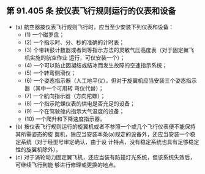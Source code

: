 ## 第 91.405 条 按仪表飞行规则运行的仪表和设备

- (a) 航空器按仪表飞行规则飞行时，应当至少安装下列仪表和设备：
	+ (1) 一个磁罗盘；
	+ (2) 一个指示时、分、秒的准确的计时表；
	+ (3) 个带转鼓计数器或者同等指示方法的灵敏气压高度表（对于固定翼飞机实施的航空作业
运行，可仅安装一个）；
	+ (4) 一个可以防止因凝结或结冰而发生故障的空速指示系统；
	+ (5) 一个转弯侧滑仪；
	+ (6) 一个姿态指示器（人工地平仪），但对于旋翼机应当安装三个姿态指示器（其中一个可用转 弯仪代替）；
	+ (7) 一个航向指示器（方向陀螺）；
	+ (8) 一个指示陀螺仪表的供电是否充足的设备；
	+ (9) 一个在驾驶舱内指示大气温度的设备；
	+ (10) 一个爬升和下降速度指示器。
- (b) 按仪表飞行规则运行的旋翼机或者不参照一个或几个飞行仪表便不能保持其所需姿态的旋 翼机，除应当安装本条(a)规定的设备外，还应当安装一个稳定系统（对于经型号审定确认，由于设
计特点，没有稳定系统也具有足够稳定性的旋翼机除外）。
- (c) 对于涡轮动力固定翼飞机，还应当装有防撞灯光系统，但该系统失效后，可继续飞行到能 够进行修理或更换的地点。